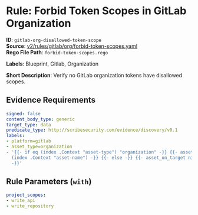 # Rule: Forbid Token Scopes in GitLab Organization

**ID**: `gitlab-org-disallowed-token-scope`  
**Source**: [v2/rules/gitlab/org/forbid-token-scopes.yaml](https://github.com/scribe-public/sample-policies/v2/rules/gitlab/org/forbid-token-scopes.yaml)  
**Rego File Path**: `forbid-token-scopes.rego`  

**Labels**: Blueprint, Gitlab, Organization

**Short Description**: Verify no GitLab organization tokens have disallowed scopes.

## Evidence Requirements

```yaml
signed: false
content_body_type: generic
target_type: data
predicate_type: http://scribesecurity.com/evidence/discovery/v0.1
labels:
- platform=gitlab
- asset_type=organization
- '{{- if eq (index .Context "asset-type") "organization" -}} {{- asset_on_target
  (index .Context "asset-name") -}} {{- else -}} {{- asset_on_target nil -}} {{- end
  -}}'
```
## Rule Parameters (`with`)

```yaml
project_scopes:
- write_api
- write_repository
```
